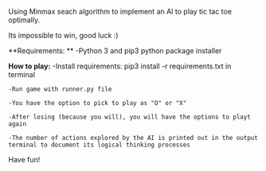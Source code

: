 Using Minmax seach algorithm to implement an AI to play tic tac toe optimally. 

Its impossible to win, good luck :)

**Requirements: **
    -Python 3 and pip3 python package installer

**How to play:**
    -Install requirements: pip3 install -r requirements.txt in terminal
    
    -Run game with runner.py file
    
    -You have the option to pick to play as "O" or "X"
    
    -After losing (because you will), you will have the options to playt again
    
    -The number of actions explored by the AI is printed out in the output terminal to document its logical thinking processes

Have fun!
